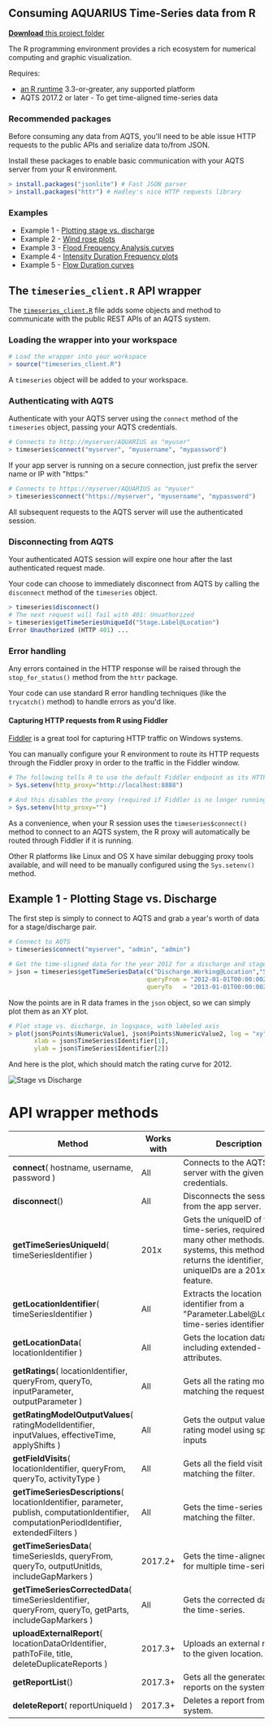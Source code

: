 ## Consuming AQUARIUS Time-Series data from R

[**Download** this project folder](https://minhaskamal.github.io/DownGit/#/home?url=https:%2F%2Fgithub.com%2FAquaticInformatics%2FExamples%2Ftree%2Fmaster%2FTimeSeries%2FPublicApis%2FR)

The R programming environment provides a rich ecosystem for numerical computing and graphic visualization.

Requires:
- [an R runtime](https://cran.rstudio.com/) 3.3-or-greater, any supported platform
- AQTS 2017.2 or later - To get time-aligned time-series data

### Recommended packages

Before consuming any data from AQTS, you'll need to be able issue HTTP requests to the public APIs and serialize data to/from JSON.

Install these packages to enable basic communication with your AQTS server from your R environment.
```R
> install.packages("jsonlite") # Fast JSON parser
> install.packages("httr") # Hadley's nice HTTP requests library
```

### Examples

- Example 1 - [Plotting stage vs. discharge](#example-1---plotting-stage-vs-discharge)
- Example 2 - [Wind rose plots](./WindRose)
- Example 3 - [Flood Frequency Analysis curves](./FloodFrequencyAnalysis)
- Example 4 - [Intensity Duration Frequency plots](./IntensityDurationFrequency)
- Example 5 - [Flow Duration curves](./FlowDurationCurve)

## The `timeseries_client.R` API wrapper

The [`timeseries_client.R`](./timeseries_client.R) file adds some objects and method to communicate with the public REST APIs of an AQTS system.

### Loading the wrapper into your workspace

```R
# Load the wrapper into your workspace
> source("timeseries_client.R")
```

A `timeseries` object will be added to your workspace.

### Authenticating with AQTS

Authenticate with your AQTS server using the `connect` method of the `timeseries` object, passing your AQTS credentials.
```R
# Connects to http://myserver/AQUARIUS as "myuser"
> timeseries$connect("myserver", "myusername", "mypassword")
```

If your app server is running on a secure connection, just prefix the server name or IP with "https:"
```R
# Connects to https://myserver/AQUARIUS as "myuser"
> timeseries$connect("https://myserver", "myusername", "mypassword")
```

All subsequent requests to the AQTS server will use the authenticated session.

### Disconnecting from AQTS

Your authenticated AQTS session will expire one hour after the last authenticated request made.

Your code can choose to immediately disconnect from AQTS by calling the `disconnect` method of the `timeseries` object.

```R
> timeseries$disconnect()
# The next request will fail with 401: Unuathorized
> timeseries$getTimeSeriesUniqueId("Stage.Label@Location")
Error Unauthorized (HTTP 401) ...
```

### Error handling

Any errors contained in the HTTP response will be raised through the `stop_for_status()` method from the `httr` package.

Your code can use standard R error handling techniques (like the `trycatch()` method) to handle errors as you'd like.

#### Capturing HTTP requests from R using Fiddler

[Fiddler](http://www.telerik.com/fiddler) is a great tool for capturing HTTP traffic on Windows systems.

You can manually configure your R environment to route its HTTP requests through the Fiddler proxy in order to the traffic in the Fiddler window.

```R
# The following tells R to use the default Fiddler endpoint as its HTTP proxy
> Sys.setenv(http_proxy="http://localhost:8888")

# And this disables the proxy (required if Fiddler is no longer running)
> Sys.setenv(http_proxy="")
```

As a convenience, when your R session uses the `timeseries$connect()` method to connect to an AQTS system, the R proxy will automatically be routed through Fiddler if it is running.

Other R platforms like Linux and OS X have similar debugging proxy tools available, and will need to be manually configured using the `Sys.setenv()` method.

## Example 1 - Plotting Stage vs. Discharge

The first step is simply to connect to AQTS and grab a year's worth of data for a stage/discharge pair.

```R
# Connect to AQTS
> timeseries$connect("myserver", "admin", "admin")

# Get the time-sligned data for the year 2012 for a discharge and stage time-series
> json = timeseries$getTimeSeriesData(c("Discharge.Working@Location","Stage.Working@Location"),
                                      queryFrom = "2012-01-01T00:00:00Z",
                                      queryTo   = "2013-01-01T00:00:00Z")
```
Now the points are in R data frames in the `json` object, so we can simply plot them as an XY plot.
```R
# Plot stage vs. discharge, in logspace, with labeled axis
> plot(json$Points$NumericValue1, json$Points$NumericValue2, log = "xy",
       xlab = json$TimeSeries$Identifier[1],
       ylab = json$TimeSeries$Identifier[2])
```

And here is the plot, which should match the rating curve for 2012.

![Stage vs Discharge](./images/StageVsDischarge.png "Stage vs. Discharge")

# API wrapper methods

|Method|Works with|Description|
|---|---|---|
|**connect**( hostname, username, password )| All | Connects to the AQTS app server with the given credentials. |
|**disconnect**()| All | Disconnects the session from the app server. |
|**getTimeSeriesUniqueId**( timeSeriesIdentifier )| 201x | Gets the uniqueID of the time-series, required for many other methods. For 3.x systems, this method just returns the identifier, since uniqueIDs are a 201x feature.|
|**getLocationIdentifier**( timeSeriesIdentifier )| All | Extracts the location identifier from a "Parameter.Label@Location" time-series identifier |
|**getLocationData**( locationIdentifier )| All | Gets the location data, including extended-attributes. |
|**getRatings**( locationIdentifier, queryFrom, queryTo, inputParameter, outputParameter )| All | Gets all the rating models matching the request filter. |
|**getRatingModelOutputValues**( ratingModelIdentifier, inputValues, effectiveTime, applyShifts )| All | Gets the output values of a rating model using specific inputs |
|**getFieldVisits**( locationIdentifier, queryFrom, queryTo, activityType )| All | Gets all the field visit data matching the filter. |
|**getTimeSeriesDescriptions**( locationIdentifier, parameter, publish, computationIdentifier, computationPeriodIdentifier, extendedFilters )| All | Gets the time-series matching the filter.  |
|**getTimeSeriesData**( timeSeriesIds, queryFrom, queryTo, outputUnitIds, includeGapMarkers )| 2017.2+ | Gets the time-aligned data for multiple time-series. |
|**getTimeSeriesCorrectedData**( timeSeriesIdentifier, queryFrom, queryTo, getParts, includeGapMarkers )| All | Gets the corrected data for the time-series. |
|**uploadExternalReport**( locationDataOrIdentifier, pathToFile, title, deleteDuplicateReports ) | 2017.3+ | Uploads an external report to the given location. |
|**getReportList**() | 2017.3+ | Gets all the generated reports on the system. |
|**deleteReport**( reportUniqueId ) | 2017.3+ | Deletes a report from the system. |
